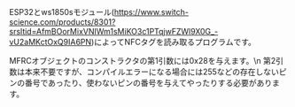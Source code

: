 ESP32とws1850sモジュール(https://www.switch-science.com/products/8301?srsltid=AfmBOorMixVNIWm1sMiKO3c1PTqjwFZWl9X0G_-vU2aMKctOxQ9IA6PN)によってNFCタグを読み取るプログラムです。

MFRCオブジェクトのコンストラクタの第1引数には0x28を与えます。\n
第2引数は本来不要ですが、コンパイルエラーになる場合には255などの存在しないピンの番号であったり、使わないピンの番号を与えてやったりする必要があります。
